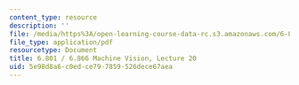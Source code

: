 ```yaml
---
content_type: resource
description: ''
file: /media/https%3A/open-learning-course-data-rc.s3.amazonaws.com/6-801-machine-vision-fall-2020/5e98d8a6c0edce797859526dece67aea_MIT6_801F20_lec20.pdf
file_type: application/pdf
resourcetype: Document
title: 6.801 / 6.866 Machine Vision, Lecture 20
uid: 5e98d8a6-c0ed-ce79-7859-526dece67aea
---
```

